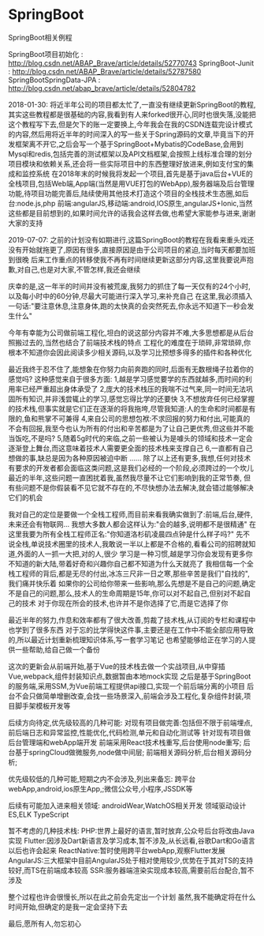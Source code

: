 # SpringBoot
SpringBoot相关例程

SpringBoot项目初始化 : http://blog.csdn.net/ABAP_Brave/article/details/52770743
SpringBoot-Junit : http://blog.csdn.net/ABAP_Brave/article/details/52787580
SpringBootSpringData-JPA : http://blog.csdn.net/abap_brave/article/details/52804782

2018-01-30:
将近半年公司的项目都太忙了,一直没有继续更新SpringBoot的教程,其实这些教程都是很基础的内容,我看到有人来forked很开心,同时也很失落,没能把这个教程写下去,但是欠下的账一定要换上,今年我会在我的CSDN连载完设计模式的内容,然后用将近半年的时间深入的写一些关于Spring源码的文章,毕竟当下的开发框架离不开它,之后会写一个基于SpringBoot+Mybatis的CodeBase,会用到Mysql和redis,包括完善的测试框架以及API文档框架,会按照上线标准合理的划分项目模块和依赖关系,还会将一些实际项目中的东西整理好放进来,例如支付宝的集成和监控系统
在2018年末的时候我将发起一个项目,首先是基于java后台+VUE的全栈项目,包括Web端,App端(当然是用VUE打包的WebApp),服务器端及后台管理功能,待项目功能完善后,陆续使用其他技术打造这个项目的全栈技术生态圈,如后台:node.js,php 前端:angularJS,移动端:android,IOS原生,angularJS+Ionic,当然这些都是目前想到的,如果时间允许的话我会这样去做,也希望大家能参与进来,谢谢大家的支持

2019-07-07:
之前的计划没有如期进行,这篇SpringBoot的教程在我看来重头戏还没有开始就拖更了,原因有很多,直接原因是由于公司项目的紧迫,当时每天都要加班到很晚
后来工作重点的转移使我不再有时间继续更新这部分内容,这里我要说声抱歉,对自己,也是对大家,不管怎样,我还会继续

庆幸的是,这一年半的时间并没有被荒废,我努力的抓住了每一天仅有的24个小时,以及每小时中的60分钟,尽最大可能进行深入学习,来补充自己
在这里,我必须插入一句话:"要注意休息,注意身体,跑的太快真的会突然死去,你永远不知道下一秒会发生什么"

今年有幸能为公司做前端工程化,坦白的说这部分内容并不难,大多思想都是从后台照搬过去的,当然也结合了前端技术栈的特点
工程化的难度在于琐碎,非常琐碎,你根本不知道你会因此阅读多少相关源码,以及学习比预想多得多的插件和各种优化

最近我终于忍不住了,能想象在你努力向前奔跑的同时,后面有无数根绳子拉着你的感觉吗?
这种感觉来自于很多方面:
1,越是学习感觉要学的东西就越多,而时间的利用率已经严重超出身体承受了
2,庞大的技术栈压的我喘不过气来,同一时间无法巩固所有知识,并非浅尝辄止的学习,感觉忘得比学的还要快
3,不想放弃任何已经掌握的技术栈,但事实就是它们正在逐渐的将我拖垮,尽管我知道:人的生命和时间都是有限的,鱼和熊掌不可兼得
4,来自公司的思想包袱:不求回报的努力和付出,可能真的不会有回报,我至今也认为所有的付出和辛苦都是为了让自己更优秀,但这些并不能当饭吃,不是吗?
5,随着5g时代的来临,之前一些被认为是噱头的领域和技术一定会逐渐登上舞台,而这意味着技术人需要更全面的技术栈来支撑自己
6,一直都有自己想做的事,缺总是因为各种原因被迫中断
......
除了以上还有更多,我想,任何对技术有要求的开发者都会面临这类问题,这是我们必经的一个阶段,必须跨过的一个坎儿
最近的半年,这些问题一直困扰着我,虽然我尽量不让它们影响到我的正常节奏,
但有些问题不是你假装看不见它就不存在的,不尽快想办法去解决,就会错过能够解决它们的机会

我对自己的定位是要做一个全栈工程师,而目前来看我确实做到了:前端,后台,硬件,未来还会有物联网...
我想大多数人都会这样认为:"会的越多,说明都不是很精通"
在这里我要为所有全栈工程师正名:"你知道洛杉矶凌晨四点钟是什么样子吗?"
先不说全栈,单说技术圈里的技术人,我敢说一半以上都是不合格的,看看公司的招聘就知道,外面的人一抓一大把,对的人,很少
学习是一种习惯,越是学习你会发现有更多你不知道的新大陆,带着好奇和兴趣你自己都不知道为什么天就亮了
我相信每一个全栈工程师的背后,都是无尽的付出,冰冻三尺非一日之寒,那些辛苦是我们"自找的",我们痛并快乐着
如果你的公司给你带来一些影响,那么先想是不是自己的问题,确定不是自己的问题,那么,技术人的生命周期是15年,你可以对不起自己,但别对不起自己的技术
对于你现在所会的技术,也许并不是你选择了它,而是它选择了你

最近半年的努力,作息和效率都有了很大改善,剪裁了技术栈,从订阅的专栏和课程中也学到了很多东西
对于忘的比学得快这件事,主要还是在工作中不能全部应用导致的,所以最近计划重新梳理知识体系,写一套学习笔记
也希望能够给正在学习的人提供一些帮助,给自己做一个备份

这次的更新会从前端开始,基于Vue的技术栈去做一个实战项目,从中穿插Vue,webpack,组件封装知识点,数据暂由本地mock实现
之后是基于SpringBoot的服务端,采用SSM,为Vue前端工程提供api接口,实现一个前后端分离的小项目
后台不会只做简单增删改查,会找一些场景深入,前端会涉及工程化,复杂组件封装,项目脚手架模板开发等

后续方向待定,优先级较高的几种可能:
  对现有项目做完善:包括但不限于前端埋点,前后端日志和异常监控,性能优化,代码检测,单元和自动化测试等
  针对现有项目做后台管理端和webApp端开发
  前端采用React技术栈重写,后台使用node重写;
  后台基于springCloud做微服务,node做中间层;
  前端相关源码分析,后台相关源码分析;

优先级较低的几种可能,短期之内不会涉及,列出来备忘:
  跨平台webApp,android,ios原生App,;微信公众号,小程序,JSSDK等
  
后续有可能加入进来相关领域:
  androidWear,WatchOS相关开发
  领域驱动设计
  ES,ELK
  TypeScript

暂不考虑的几种技术栈:
  PHP:世界上最好的语言,暂时放弃,公众号后台将改由Java实现
  Flutter:因涉及Dart新语言及学习成本,暂不涉及,从长远看,谷歌Dart和Go语言以后也许会起来
  ReactNative:暂时使用跨平台webApp,观察Flutter发展
  AngularJS:三大框架中目前AngularJS处于相对使用较少,优势在于其对TS的支持较好,而TS在前端成本较高
  SSR:服务器端渲染实现成本较高,需要前后台配合,暂不涉及

整个过程也许会很慢长,所以在此之前会先定出一个计划
虽然,我不能确定将在什么时间开始,但确定的是我一定会坚持下去

最后,愿所有人,勿忘初心









